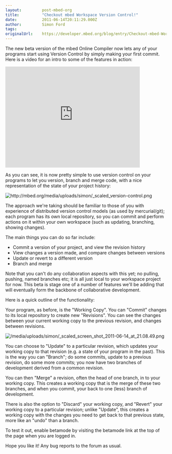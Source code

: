 ```yaml
---
layout:         post-mbed-org
title:          "Checkout mbed Workspace Version Control!"
date:           2011-06-14T20:11:29.000Z
author:         Simon Ford
tags:           
originalUrl:    https://developer.mbed.org/blog/entry/Checkout-mbed-Workspace-Version-Control/
---
```


<p>The new beta version of the mbed Online Compiler now lets any of your
  programs start using Version Control by simply making your first commit.
  Here is a video for an intro to some of the features in action:</p>
<div
class="flex-video">
  <iframe width="420" height="315" src="https://www.youtube.com/embed/BWM21JzSDSs"
  frameborder="0" allowfullscreen="allowfullscreen"></iframe>
  </div>
  <p>As you can see, it is now pretty simple to use version control on your
    programs to let you version, branch and merge code, with a nice representation
    of the state of your project history:</p>
  <p>
    <img src="http://mbed.org/media/uploads/simon/_scaled_version-control.png"
    alt="http://mbed.org/media/uploads/simon/_scaled_version-control.png" title="http://mbed.org/media/uploads/simon/_scaled_version-control.png">
  </p>
  <p>The approach we&apos;re taking should be familiar to those of you with
    experience of distributed version control models (as used by mercurial/git);
    each program has its own local repository, so you can commit and perform
    actions on it within your own workspace (such as updating, branching, showing
    changes).</p>
  <p>The main things you can do so far include:</p>
  <ul>
    <li>Commit a version of your project, and view the revision history</li>
    <li>View changes a version made, and compare changes between versions</li>
    <li>Update or revert to a different version</li>
    <li>Branch and merge</li>
  </ul>
  <p>Note that you can&apos;t do any collaboration aspects with this yet; no
    pulling, pushing, named branches etc; it is all just local to your workspace
    project for now. This beta is stage one of a number of features we&apos;ll
    be adding that will eventually form the backbone of collaborative development.</p>
  <p>Here is a quick outline of the functionality:</p>
  <p>Your program, as before, is the &quot;Working Copy&quot;. You can &quot;Commit&quot;
    changes to its local repository to create new &quot;Revisions&quot;. You
    can see the changes between your current working copy to the previous revision,
    and changes between revisions.</p>
  <p>
    <img src="https://developer.mbed.org/media/uploads/simon/_scaled_screen_shot_2011-06-14_at_21.08.49.png"
    alt="/media/uploads/simon/_scaled_screen_shot_2011-06-14_at_21.08.49.png"
    title="/media/uploads/simon/_scaled_screen_shot_2011-06-14_at_21.08.49.png">
  </p>
  <p>You can choose to &quot;Update&quot; to a particular revision, which updates
    your working copy to that revision (e.g. a state of your program in the
    past). This is the way you can &quot;Branch&quot;; do some commits, update
    to a previous revision, do some more commits; you now have two branches
    of development derived from a common revision.</p>
  <p>You can then &quot;Merge&quot; a revision, often the head of one branch,
    in to your working copy. This creates a working copy that is the merge
    of these two branches, and when you commit, your back to one (less) branch
    of development.</p>
  <p>There is also the option to &quot;Discard&quot; your working copy, and
    &quot;Revert&quot; your working copy to a particular revision; unlike &quot;Update&quot;,
    this creates a working copy with the changes you need to get back to that
    previous state, more like an &quot;undo&quot; than a branch.</p>
  <p>To test it out, enable betamode by visiting the betamode link at the top
    of the page when you are logged in.</p>
  <p>Hope you like it! Any bug reports to the forum as usual.</p>
